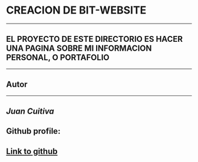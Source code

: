 # CREACION DE BIT-WEBSITE
---
## EL PROYECTO DE ESTE DIRECTORIO ES HACER UNA PAGINA SOBRE MI INFORMACION PERSONAL, O PORTAFOLIO
  
  ---
  ## Autor
  ---
  *Juan Cuitiva*
  ---
  **Github profile:** 
  ---
  [Link to github](https://bitinstitute.co/)
  ---